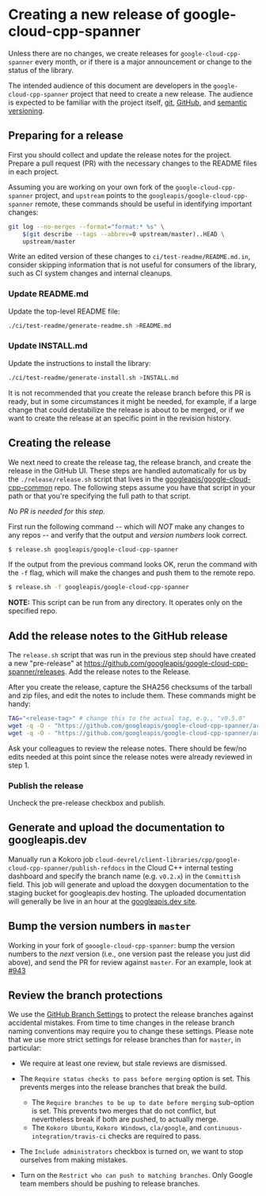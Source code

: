 # Creating a new release of google-cloud-cpp-spanner

Unless there are no changes, we create releases for `google-cloud-cpp-spanner`
every month, or if there is a major announcement or change to the status of the
library.

The intended audience of this document are developers in the
`google-cloud-cpp-spanner` project that need to create a new release. The
audience is expected to be familiar with the project itself, [git][git-docs],
[GitHub][github-guides], and [semantic versioning](https://semver.org).

## Preparing for a release

First you should collect and update the release notes for the project. Prepare
a pull request (PR) with the necessary changes to the README files in each
project.

Assuming you are working on your own fork of the `google-cloud-cpp-spanner`
project, and `upstream` points to the `googleapis/google-cloud-cpp-spanner`
remote, these commands should be useful in identifying important changes:

```bash
git log --no-merges --format="format:* %s" \
    $(git describe --tags --abbrev=0 upstream/master)..HEAD \
    upstream/master
```

Write an edited version of these changes to `ci/test-readme/README.md.in`,
consider skipping information that is not useful for consumers of the library,
such as CI system changes and internal cleanups.

### Update README.md

Update the top-level README file:

```bash
./ci/test-readme/generate-readme.sh >README.md
```

### Update INSTALL.md

Update the instructions to install the library:

```bash
./ci/test-readme/generate-install.sh >INSTALL.md
```

It is not recommended that you create the release branch before this PR is
ready, but in some circumstances it might be needed, for example, if a large
change that could destabilize the release is about to be merged, or if we want
to create the release at an specific point in the revision history.

## Creating the release

We next need to create the release tag, the release branch, and create the
release in the GitHub UI. These steps are handled automatically for us by the
`./release/release.sh` script that lives in the
[googleapis/google-cloud-cpp-common](https://github.com/googleapis/google-cloud-cpp-common/blob/master/release/release.sh)
repo. The following steps assume you have that script in your path or that
you're specifying the full path to that script.

*No PR is needed for this step.*

First run the following command -- which will *NOT* make any changes to any
repos -- and verify that the output and *version numbers* look correct.

```bash
$ release.sh googleapis/google-cloud-cpp-spanner
```

If the output from the previous command looks OK, rerun the command with the
`-f` flag, which will make the changes and push them to the remote repo.

```bash
$ release.sh -f googleapis/google-cloud-cpp-spanner
```

**NOTE:** This script can be run from any directory. It operates only on the
specified repo.

## Add the release notes to the GitHub release

The `release.sh` script that was run in the previous step should have created a
new "pre-release" at
https://github.com/googleapis/google-cloud-cpp-spanner/releases. Add the release
notes to the Release.

After you create the release, capture the SHA256 checksums of the
tarball and zip files, and edit the notes to include them. These
commands might be handy:

```bash
TAG="<release-tag>" # change this to the actual tag, e.g., "v0.5.0"
wget -q -O - "https://github.com/googleapis/google-cloud-cpp-spanner/archive/${TAG}.tar.gz" | sha256sum
wget -q -O - "https://github.com/googleapis/google-cloud-cpp-spanner/archive/${TAG}.zip" | sha256sum
```

Ask your colleagues to review the release notes. There should be few/no edits
needed at this point since the release notes were already reviewed in step 1.

### Publish the release

Uncheck the pre-release checkbox and publish.

## Generate and upload the documentation to googleapis.dev

Manually run a Kokoro job
`cloud-devrel/client-libraries/cpp/google-cloud-cpp-spanner/publish-refdocs` in
the Cloud C++ internal testing dashboard and specify the branch name
(e.g. `v0.2.x`) in the `Committish` field. This job will generate and upload
the doxygen documentation to the staging bucket for googleapis.dev hosting. The
uploaded documentation will generally be live in an hour at the
[googleapis.dev site](https://googleapis.dev/cpp/google-cloud-spanner/latest/).

## Bump the version numbers in `master`

Working in your fork of `gooogle-cloud-cpp-spanner`: bump the version numbers
to the *next* version (i.e., one version past the release you just did above),
and send the PR for review against `master`. For an example, look at
[#943](https://github.com/googleapis/google-cloud-cpp-spanner/pull/943)

## Review the branch protections

We use the [GitHub Branch Settings][github-branch-settings] to protect the
release branches against accidental mistakes. From time to time changes in the
release branch naming conventions may require you to change these settings.
Please note that we use more strict settings for release branches than for
`master`, in particular:

* We require at least one review, but stale reviews are dismissed.
* The `Require status checks to pass before merging` option is set.
  This prevents merges into the release branches that break the build.
  * The `Require branches to be up to date before merging` sub-option
    is set. This prevents two merges that do not conflict, but nevertheless
    break if both are pushed, to actually merge.
  * The `Kokoro Ubuntu`, `Kokoro Windows`, `cla/google`, and
    `continuous-integration/travis-ci` checks are required to pass.

* The `Include administrators` checkbox is turned on, we want to stop ourselves
  from making mistakes.

* Turn on the `Restrict who can push to matching branches`. Only Google team
  members should be pushing to release branches.

[git-docs]: https://git-scm.com/doc
[github-guides]: https://guides.github.com/
[github-branch-settings]: https://github.com/googleapis/google-cloud-cpp-spanner/settings/branches
